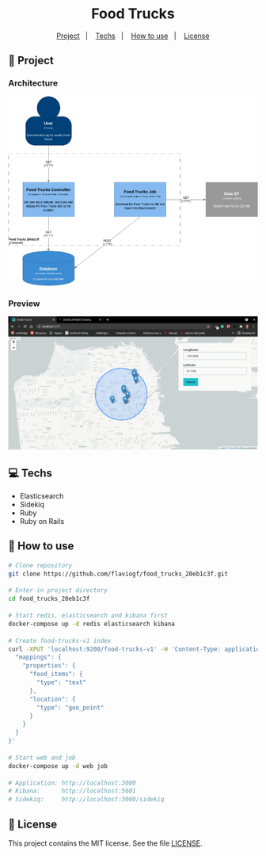 <h1 align="center">
  Food Trucks
</h1>

<p align="center">
  <a href="#rocket-project">Project</a>&nbsp;&nbsp;&nbsp;|&nbsp;&nbsp;&nbsp;
  <a href="#computer-techs">Techs</a>&nbsp;&nbsp;&nbsp;|&nbsp;&nbsp;&nbsp;
  <a href="#thinking-how-to-use">How to use</a>&nbsp;&nbsp;&nbsp;|&nbsp;&nbsp;&nbsp;
  <a href="#memo-license">License</a>
</p>

## :rocket: Project

### Architecture

<p align="center">
  <img src=".github/architecture.png">
</p>

### Preview

<p align="center">
  <img src=".github/preview.gif">
</p>

## :computer: Techs

- Elasticsearch
- Sidekiq
- Ruby
- Ruby on Rails

## :thinking: How to use

```sh
# Clone repository
git clone https://github.com/flaviogf/food_trucks_20eb1c3f.git

# Enter in project directory
cd food_trucks_20eb1c3f

# Start redis, elasticsearch and kibana first
docker-compose up -d redis elasticsearch kibana

# Create food-trucks-v1 index
curl -XPUT 'localhost:9200/food-trucks-v1' -H 'Content-Type: application/json' -d '{
  "mappings": {
    "properties": {
      "food_items": {
        "type": "text"
      },
      "location": {
        "type": "geo_point"
      }
    }
  }
}'

# Start web and job
docker-compose up -d web job

# Application: http://localhost:3000
# Kibana:      http://localhost:5601
# Sidekiq:     http://localhost:3000/sidekiq
```

## :memo: License

This project contains the MIT license. See the file [LICENSE](LICENSE).
